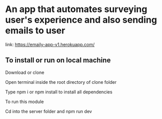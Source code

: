 # An app that automates surveying user's experience and also sending emails to user 
 link: https://emaily-app-v1.herokuapp.com/

  ##  To install or run on local machine
Download or clone

Open terminal inside the root directory of clone folder

Type npm i or npm install to install all dependencies

To run this module 

Cd into the server folder and npm run dev
  
